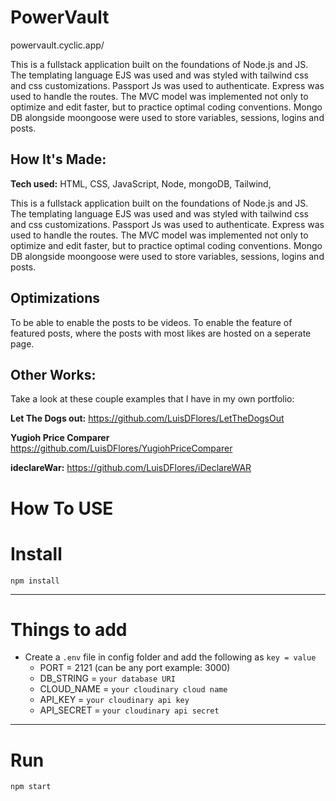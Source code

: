 # PowerVault

powervault.cyclic.app/

This is a fullstack application built on the foundations of Node.js and JS. The templating language EJS was used and was styled with tailwind css and css customizations. Passport Js was used to authenticate. Express was used to handle the routes. The MVC model was implemented not only to optimize and edit faster, but to practice optimal coding conventions. Mongo DB alongside moongoose were used to store variables, sessions, logins and posts. 

## How It's Made:

**Tech used:** HTML, CSS, JavaScript, Node, mongoDB, Tailwind,

This is a fullstack application built on the foundations of Node.js and JS. The templating language EJS was used and was styled with tailwind css and css customizations. Passport Js was used to authenticate. Express was used to handle the routes. The MVC model was implemented not only to optimize and edit faster, but to practice optimal coding conventions. Mongo DB alongside moongoose were used to store variables, sessions, logins and posts. 

## Optimizations

To be able to enable the posts to be videos. To enable the feature of featured posts, where the posts with most likes are hosted on a seperate page.


## Other Works:
Take a look at these couple examples that I have in my own portfolio:

**Let The Dogs out:** https://github.com/LuisDFlores/LetTheDogsOut

**Yugioh Price Comparer** https://github.com/LuisDFlores/YugiohPriceComparer

**ideclareWar:** https://github.com/LuisDFlores/iDeclareWAR




# How To USE

# Install

`npm install`

---

# Things to add

- Create a `.env` file in config folder and add the following as `key = value`
  - PORT = 2121 (can be any port example: 3000)
  - DB_STRING = `your database URI`
  - CLOUD_NAME = `your cloudinary cloud name`
  - API_KEY = `your cloudinary api key`
  - API_SECRET = `your cloudinary api secret`

---

# Run

`npm start`
